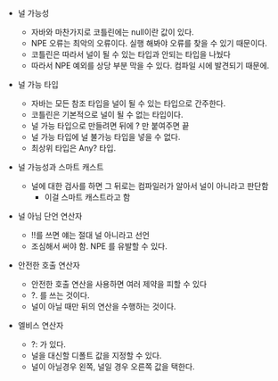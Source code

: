 - 널 가능성
	- 자바와 마찬가지로 코틀린에는 null이란 값이 있다.
	- NPE 오류는 최악의 오류이다. 실행 해봐야 오류를 찾을 수 있기 때문이다.
	- 코틀린은 따라서 널이 될 수 있는 타입과 안되는 타입을 나눴다
	- 따라서 NPE 예외를 상당 부분 막을 수 있다. 컴파일 시에 발견되기 때문에.

- 널 가능 타입
	- 자바는 모든 참조 타입을 널이 될 수 있는 타입으로 간주한다.
	- 코틀린은 기본적으로 널이 될 수 없는 타입이다.
	- 널 가능 타입으로 만들려면 뒤에 ? 만 붙여주면 끝
	- 널 가능 타입에 널 불가능 타입을 넣을 수 없다.
	- 최상위 타입은 Any? 타입.

- 널 가능성과 스마트 캐스트
	- 널에 대한 검사를 하면 그 뒤로는 컴파일러가 알아서 널이 아니라고 판단함
		- 이걸 스마트 캐스트라고 함

- 널 아님 단언 연산자
	- !!를 쓰면 얘는 절대 널 아니라고 선언
	- 조심해서 써야 함. NPE 를 유발할 수 있다.

- 안전한 호출 연산자
	- 안전한 호출 연산을 사용하면 여러 제약을 피할 수 있다
	- ?. 를 쓰는 것이다.
	- 널이 아닐 때만 뒤의 연산을 수행하는 것이다.
	
- 엘비스 연산자
	- ?: 가 있다.
	- 널을 대신할 디폴트 값을 지정할 수 있다.
	- 널이 아닐경우 왼쪽, 널일 경우 오른쪽 값을 택한다.
